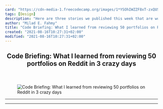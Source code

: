```yaml
---
card: "https://cdn-media-1.freecodecamp.org/images/1*YSOhIWZZF8xT-zxQUSDCyQ.png"
tags: [Design]
description: "Here are three stories we published this week that are worth "
author: "Milad E. Fahmy"
title: "Code Briefing: What I learned from reviewing 50 portfolios on Reddit in 3 crazy days"
created: "2021-08-16T10:27:31+02:00"
modified: "2021-08-16T10:27:31+02:00"
---
```

<div class="site-wrapper">
<main id="site-main" class="site-main outer">
<div class="inner">
<article class="post-full post tag-design tag-web-development tag-web-design tag-tech tag-open-source ">
<header class="post-full-header">
<h1 class="post-full-title">Code Briefing: What I learned from reviewing 50 portfolios on Reddit in 3 crazy days</h1>
</header>
<figure class="post-full-image">
<picture>
<source media="(max-width: 700px)" sizes="1px" srcset="data:image/gif;base64,R0lGODlhAQABAIAAAAAAAP///yH5BAEAAAAALAAAAAABAAEAAAIBRAA7 1w">
<source media="(min-width: 701px)" sizes="(max-width: 800px) 400px,
(max-width: 1170px) 700px,
1400px" srcset="https://cdn-media-1.freecodecamp.org/images/1*YSOhIWZZF8xT-zxQUSDCyQ.png 300w,
https://cdn-media-1.freecodecamp.org/images/1*YSOhIWZZF8xT-zxQUSDCyQ.png 600w,
https://cdn-media-1.freecodecamp.org/images/1*YSOhIWZZF8xT-zxQUSDCyQ.png 1000w,
https://cdn-media-1.freecodecamp.org/images/1*YSOhIWZZF8xT-zxQUSDCyQ.png 2000w">
<img onerror="this.style.display='none'" src="https://cdn-media-1.freecodecamp.org/images/1*YSOhIWZZF8xT-zxQUSDCyQ.png" alt="Code Briefing: What I learned from reviewing 50 portfolios on Reddit in 3 crazy days">
</picture>
</figure>
<section class="post-full-content">
<div class="post-content">
</div>
<hr>
<hr>
</section>
</article>
</div>
</main>
</div>
<!-- Google Tag Manager (noscript) -->
<!-- End Google Tag Manager (noscript) -->
